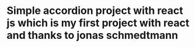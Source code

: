 # Simple accordion project with react js  which is my first project with react and thanks to jonas schmedtmann